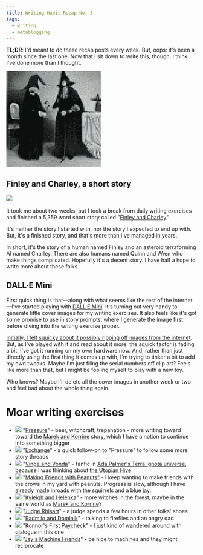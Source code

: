 ```yaml
---
title: Writing Habit Recap No. 3
tags:
  - writing
  - metablogging
---
```


**TL;DR**:  I'd meant to do these recap posts every week. But, oops: it's been a month since the last one. Now that I sit down to write this, though, I think I've done more than I thought.

<!--more-->

![](cover.png)

## Finley and Charley, a short story
<img src="https://blog.lmorchard.com/2022/06/07/finley-and-charley/cover.png" width="150" />

It took me about two weeks, but I took a break from daily writing exercises and finished a 5,359 word short story called "[Finley and Charley](https://blog.lmorchard.com/2022/06/07/finley-and-charley/)".

It's neither the story I started with, nor the story I expected to end up with. But, it's a finished story, and that's more than I've managed in years.

In short, it's the story of a human named Finley and an asteroid terraforming AI named Charley. There are also humans named Quinn and Wren who make things complicated. Hopefully it's a decent story. I have half a hope to write more about these folks.

## DALL·E Mini
First quick thing is that—along with what seems like the rest of the internet—I've started playing with [DALL·E Mini](https://github.com/borisdayma/dalle-mini). It's turning out very handy to generate little cover images for my writing exercises. It also feels like it's got some promise to use in story prompts, where I generate the image first before diving into the writing exercise proper.

[Initially, I felt squicky about it possibly ripping off images from the internet](https://twitter.com/lmorchard/status/1534952790698577920). But, as I've played with it and read about it more, the squick factor is fading a bit. I've got it running on my own hardware now. And, rather than just directly using the first thing it comes up with, I'm trying to tinker a bit to add my own tweaks. Maybe I'm just filing the serial numbers off clip art? Feels like more than that, but I might be fooling myself to play with a new toy.

Who knows? Maybe I'll delete all the cover images in another week or two and feel bad about the whole thing again.

# Moar writing exercises
- <img src="https://blog.lmorchard.com/2022/05/16/pressure/cover.png" width="50" /> "[Pressure](https://blog.lmorchard.com/2022/05/16/pressure/)" - beer, witchcraft, trepanation - more writing toward toward the [Marek and Korrine](https://blog.lmorchard.com/tag/marekandkorrine/) story, which I have a notion to continue into something bigger
- <img src="https://blog.lmorchard.com/2022/05/17/exchange/cover.png" width="50" /> "[Exchange](https://blog.lmorchard.com/2022/05/17/exchange/)" - a quick follow-on to "Pressure" to follow some more story threads
- <img src="https://blog.lmorchard.com/2022/05/18/vinge-and-vonda/cover.png" width="50" /> "[Vinge and Vonda](https://blog.lmorchard.com/2022/05/18/vinge-and-vonda/)" - fanfic in [Ada Palmer's Terra Ignota universe](https://adapalmer.com/series/terra-ignota/), because I was thinking about [the Utopian Hive](https://terra-ignota.fandom.com/wiki/Utopia)
- <img src="https://blog.lmorchard.com/2022/05/19/making-friends-with-peanuts/cover.png" width="50" /> "[Making Friends with Peanuts"](https://blog.lmorchard.com/2022/05/19/making-friends-with-peanuts/) - I keep wanting to make friends with the crows in my yard with peanuts. Progress is slow, although I have already made inroads with the squirrels and a blue jay.
- <img src="https://blog.lmorchard.com/2022/06/07/kyleigh-and-helenka/cover.png" width="50" /> "[Kyleigh and Helenka](https://blog.lmorchard.com/2022/06/07/kyleigh-and-helenka/)" - more witches in the forest, maybe in the same world as [Marek and Korrine](https://blog.lmorchard.com/tag/marekandkorrine/)? 
- <img src="https://blog.lmorchard.com/2022/06/08/judge-rhisart/cover.png" width="50" /> "[Judge Rhisart](https://blog.lmorchard.com/2022/06/08/judge-rhisart/)" - a judge spends a few hours in other folks' shoes
- <img src="https://blog.lmorchard.com/2022/06/09/radmilo-and-dominik/cover.png" width="50" /> "[Radmilo and Dominik](https://blog.lmorchard.com/2022/06/09/radmilo-and-dominik/)" - talking to fireflies and an angry dad
- <img src="https://blog.lmorchard.com/2022/06/10/konnors-first-paycheck/cover.png" width="50" /> "[Konnor's First Paycheck](https://blog.lmorchard.com/2022/06/10/konnors-first-paycheck/)" - I just kind of wandered around with dialogue in this one
- <img src="https://blog.lmorchard.com/2022/06/12/jays-machine-friends/cover.png" width="50" /> "[Jay's Machine Friends](https://blog.lmorchard.com/2022/06/12/jays-machine-friends/)" - be nice to machines and they might reciprocate
